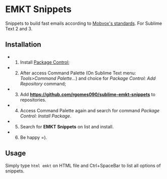 EMKT Snippets
=====================

Snippets to build fast emails according to [Mobvox's standards](https://docs.google.com/a/mobvox.com.br/document/d/1qAihFr_3w9KexLNbXNcl9AGPvBy-rUFBT64Fn7DhzSY/).
For Sublime Text 2 and 3.

Installation
---------------------

- 1. Install [Package Control](https://sublime.wbond.net/installation);
- 2. After access Command Palette (On Sublime Text menu: *Tools>Command Palette...*) and choice for *Package Control: Add Repository* command;
- 3. Add **https://github.com/rgomes090/sublime-emkt-snippets** to repositories.
- 4. Access Command Palette again and search for command *Package Control: Install Package*.
- 5. Search for **EMKT Snippets** on list and install.
- 6. Be happy =).

Usage
----------------------

Simply type ```html emkt``` on HTML file and Ctrl+SpaceBar to list all options of snippets.
